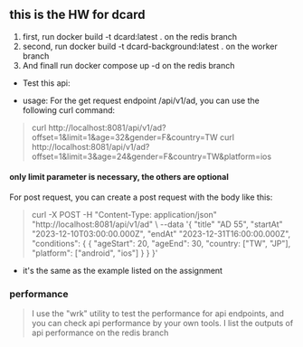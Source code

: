 ## this is the HW for dcard

1. first, run docker build -t dcard:latest . on the redis branch
2. second, run docker build -t dcard-background:latest  . on the worker branch 
3. And finall run docker compose up -d on the redis branch


* Test this api: 

- usage: 
For the get request endpoint /api/v1/ad, you can use the following curl command: 

> curl http://localhost:8081/api/v1/ad?offset=1&limit=1&age=32&gender=F&country=TW
> curl http://localhost:8081/api/v1/ad?offset=1&limit=3&age=24&gender=F&country=TW&platform=ios

#### only limit parameter is necessary, the others are optional

For post request, you can create a post request with the body like this: 
> curl -X POST -H "Content-Type: application/json" \
"http://localhost:8081/api/v1/ad" \ --data '{
"title" "AD 55",
"startAt" "2023-12-10T03:00:00.000Z", "endAt" "2023-12-31T16:00:00.000Z", "conditions": {
{
"ageStart": 20,
"ageEnd": 30,
"country: ["TW", "JP"], "platform": ["android", "ios"]
} }
}'
* it's the same as the example listed on the assignment

### performance

> I use the "wrk" utility to test the performance for api endpoints, and you can check api performance by your own tools. I list the outputs of api performance on the redis branch

